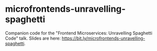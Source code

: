# microfrontends-unravelling-spaghetti

Companion code for the "Frontend Microservices: Unravelling Spaghetti Code" talk. Slides are here: <https://bit.ly/microfrontends-unravelling-spaghetti>.

